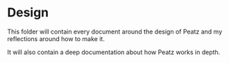 # Design

This folder will contain every document around the design of Peatz
and my reflections around how to make it.

It will also contain a deep documentation about how Peatz works in depth.
